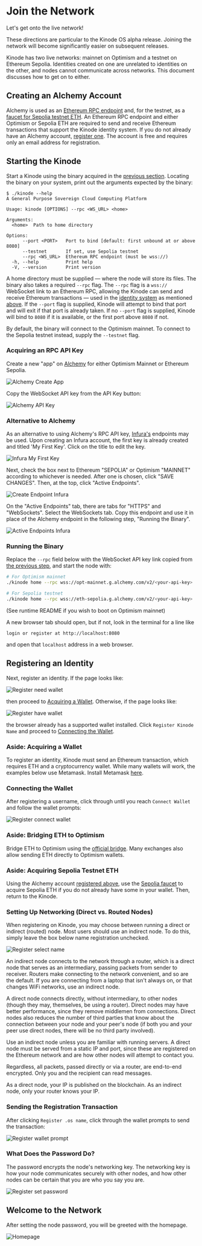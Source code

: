 # Join the Network

Let's get onto the live network!

These directions are particular to the Kinode OS alpha release.
Joining the network will become significantly easier on subsequent releases.

Kinode has two live networks: mainnet on Optimism and a testnet on Ethereum Sepolia.
Identities created on one are unrelated to identities on the other, and nodes cannot communicate across networks.
This document discusses how to get on to either.

## Creating an Alchemy Account

Alchemy is used as an [Ethereum RPC endpoint](#acquiring-an-rpc-api-key) and, for the testnet, as a [faucet for Sepolia testnet ETH](#aside-acquiring-sepolia-testnet-eth).
An Ethereum RPC endpoint and either Optimism or Sepolia ETH are required to send and receive Ethereum transactions that support the Kinode identity system.
If you do not already have an Alchemy account, [register one](https://www.alchemy.com/).
The account is free and requires only an email address for registration.

## Starting the Kinode

Start a Kinode using the binary acquired in the [previous section](./install.md).
Locating the binary on your system, print out the arguments expected by the binary:

```
$ ./kinode --help
A General Purpose Sovereign Cloud Computing Platform

Usage: kinode [OPTIONS] --rpc <WS_URL> <home>

Arguments:
  <home>  Path to home directory

Options:
      --port <PORT>   Port to bind [default: first unbound at or above 8080]
      --testnet       If set, use Sepolia testnet
      --rpc <WS_URL>  Ethereum RPC endpoint (must be wss://)
  -h, --help          Print help
  -V, --version       Print version
```

A home directory must be supplied — where the node will store its files.
The binary also takes a required `--rpc` flag.
The `--rpc` flag is a `wss://` WebSocket link to an Ethereum RPC, allowing the Kinode can send and receive Ethereum transactions — used in the [identity system](./identity_system.md) as mentioned [above](#creating-an-alchemy-account).
If the `--port` flag is supplied, Kinode will attempt to bind that port and will exit if that port is already taken.
If no `--port` flag is supplied, Kinode will bind to `8080` if it is available, or the first port above `8080` if not.

By default, the binary will connect to the Optimism mainnet.
To connect to the Sepolia testnet instead, supply the `--testnet` flag.

### Acquiring an RPC API Key

Create a new "app" on [Alchemy](https://dashboard.alchemy.com/apps) for either Optimism Mainnet or Ethereum Sepolia.

![Alchemy Create App](./assets/alchemy-create-app.png)

Copy the WebSocket API key from the API Key button:

![Alchemy API Key](./assets/alchemy-api-key.png)

### Alternative to Alchemy

As an alternative to using Alchemy's RPC API key, [Infura's](https://app.infura.io) endpoints may be used. Upon creating an Infura account, the first key is already created and titled 'My First Key'. Click on the title to edit the key.

![Infura My First Key](./assets/my_first_key_infura.png)

Next, check the box next to Ethereum "SEPOLIA" or Optimism "MAINNET" according to whichever is needed. After one is chosen, click "SAVE CHANGES". Then, at the top, click "Active Endpoints".

![Create Endpoint Infura](./assets/create_endpoint_infura.png)

On the "Active Endpoints" tab, there are tabs for "HTTPS" and "WebSockets". Select the WebSockets tab. Copy this endpoint and use it in place of the Alchemy endpoint in the following step, "Running the Binary".

![Active Endpoints Infura](./assets/active_endpoints_infura.png)

### Running the Binary

Replace the `--rpc` field below with the WebSocket API key link copied from [the previous step](#acquiring-an-rpc-api-key), and start the node with:

```bash
# For Optimism mainnet
./kinode home --rpc wss://opt-mainnet.g.alchemy.com/v2/<your-api-key>

# For Sepolia testnet
./kinode home --rpc wss://eth-sepolia.g.alchemy.com/v2/<your-api-key>
```

(See runtime README if you wish to boot on Optimism mainnet)

A new browser tab should open, but if not, look in the terminal for a line like

```
login or register at http://localhost:8080
```

and open that `localhost` address in a web browser.

## Registering an Identity

Next, register an identity.
If the page looks like:

![Register need wallet](./assets/register-need-wallet.png)

then proceed to [Acquiring a Wallet](#aside-acquiring-a-wallet).
Otherwise, if the page looks like:

![Register have wallet](./assets/register-have-wallet.png)

the browser already has a supported wallet installed.
Click `Register Kinode Name` and proceed to [Connecting the Wallet](#connecting-the-wallet).

### Aside: Acquiring a Wallet

To register an identity, Kinode must send an Ethereum transaction, which requires ETH and a cryptocurrency wallet.
While many wallets will work, the examples below use Metamask.
Install Metamask [here](https://metamask.io/download/).

### Connecting the Wallet

After registering a username, click through until you reach `Connect Wallet` and follow the wallet prompts:

![Register connect wallet](./assets/register-connect-wallet.png)

### Aside: Bridging ETH to Optimism

Bridge ETH to Optimism using the [official bridge](https://app.optimism.io/bridge).
Many exchanges also allow sending ETH directly to Optimism wallets.

### Aside: Acquiring Sepolia Testnet ETH

Using the Alchemy account [registered above](#creating-an-alchemy-account), use the [Sepolia faucet](https://sepoliafaucet.com/) to acquire Sepolia ETH if you do not already have some in your wallet.
Then, return to the Kinode.

### Setting Up Networking (Direct vs. Routed Nodes)

When registering on Kinode, you may choose between running a direct or indirect (routed) node.
Most users should use an indirect node.
To do this, simply leave the box below name registration unchecked.

![Register select name](./assets/register-select-name.png)

An indirect node connects to the network through a router, which is a direct node that serves as an intermediary, passing packets from sender to receiver.
Routers make connecting to the network convenient, and so are the default.
If you are connecting from a laptop that isn't always on, or that changes WiFi networks, use an indirect node.

A direct node connects directly, without intermediary, to other nodes (though they may, themselves, be using a router).
Direct nodes may have better performance, since they remove middlemen from connections.
Direct nodes also reduces the number of third parties that know about the connection between your node and your peer's node (if both you and your peer use direct nodes, there will be no third party involved).

Use an indirect node unless you are familiar with running servers.
A direct node must be served from a static IP and port, since these are registered on the Ethereum network and are how other nodes will attempt to contact you.

Regardless, all packets, passed directly or via a router, are end-to-end encrypted.
Only you and the recipient can read messages.

As a direct node, your IP is published on the blockchain.
As an indirect node, only your router knows your IP.

### Sending the Registration Transaction

After clicking `Register .os name`, click through the wallet prompts to send the transaction:

![Register wallet prompt](./assets/register-wallet-prompt.png)

### What Does the Password Do?

The password encrypts the node's networking key.
The networking key is how your node communicates securely with other nodes, and how other nodes can be certain that you are who you say you are.

![Register set password](./assets/register-set-password.png)

## Welcome to the Network

After setting the node password, you will be greeted with the homepage.

![Homepage](./assets/homepage.png)
